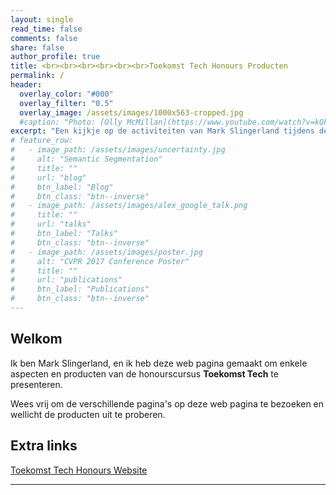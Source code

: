 ```yaml
---
layout: single
read_time: false
comments: false
share: false
author_profile: true
title: <br><br><br><br><br><br>Toekomst Tech Honours Producten
permalink: /
header:
  overlay_color: "#000"
  overlay_filter: "0.5"
  overlay_image: /assets/images/1000x563-cropped.jpg
  #caption: "Photo: [Olly McMillan](https://www.youtube.com/watch?v=kQkZeXHfgwA&t=1s)"
excerpt: "Een kijkje op de activiteiten van Mark Slingerland tijdens de honours cursus<br><br>"
# feature_row:
#   - image_path: /assets/images/uncertainty.jpg
#     alt: "Semantic Segmentation"
#     title: ""
#     url: "blog"
#     btn_label: "Blog"
#     btn_class: "btn--inverse"
#   - image_path: /assets/images/alex_google_talk.png
#     title: ""
#     url: "talks"
#     btn_label: "Talks"
#     btn_class: "btn--inverse"
#   - image_path: /assets/images/poster.jpg
#     alt: "CVPR 2017 Conference Poster"
#     title: ""
#     url: "publications"
#     btn_label: "Publications"
#     btn_class: "btn--inverse"
---
```


## Welkom
Ik ben Mark Slingerland, en ik heb deze web pagina gemaakt om enkele aspecten en producten van de honourscursus __Toekomst Tech__ te presenteren. 

Wees vrij om de verschillende pagina's op deze web pagina te bezoeken en wellicht de producten uit te proberen.

<!-- <div id='featured'></div> -->

<!-- {% include feature_row %} -->

## Extra links
[Toekomst Tech Honours Website](https://husite.nl/huhonours/toekomst-tech/)

---